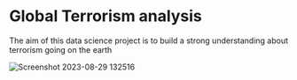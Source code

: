 # Global Terrorism analysis
The aim of this data science project is to build a strong understanding about terrorism going on the earth

![Screenshot 2023-08-29 132516](https://github.com/Farrukh-Maruf/The_Spark_Foundation/assets/115053478/a4408906-7256-471b-bbfd-5e087b9caf43)

